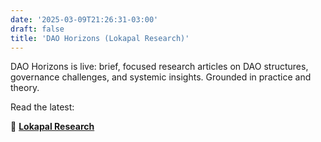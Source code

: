 ```yaml
---
date: '2025-03-09T21:26:31-03:00'
draft: false
title: 'DAO Horizons (Lokapal Research)'
---
```


DAO Horizons is live: brief, focused research articles on DAO structures, governance challenges, and systemic insights. Grounded in practice and theory.

Read the latest:  

🔗 [**Lokapal Research**](https://lokapal-xyz.github.io/research/)

